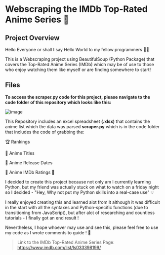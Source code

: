 # Webscraping the IMDb Top-Rated Anime Series :rocket:


<h2>Project Overview</h2>


Hello Everyone or shall I say Hello World to my fellow programmers  :technologist:

This is a Webscraping project using BeautifulSoup (Python Package) that covers the Top-Rated Anime Series (IMDb) which may be of use to those who enjoy watching them like myself or are finding somewhere to start!

 <h2>Files</h2>

**To access the scraper.py code for this project, please navigate to the code folder of this repository which looks like this:** 

![image](https://user-images.githubusercontent.com/117310733/200171609-2783b9c4-0f11-4323-b49f-f4f2466aff73.png)


This Repository includes an excel spreadsheet **(.xlsx)** that contains the anime list which the data was parsed **scraper.py** which is in the code folder 
that includes the code of grabbing the:

 :trophy: Rankings

 :name_badge: Anime Titles

 :calendar: Anime Release Dates

 :star2: Anime IMDb Ratings :star2:


I decided to create this project because not only am I currently learning Python, but my friend was actually stuck on what to watch on a friday night so I decided - "Hey, Why not put my Python skills into a real-case use" :bulb:

I really enjoyed creating this and learned alot from it although it was difficult in the start with all the syntaxes and Python-specific functions (due to transitioning from JavaScript), but after alot of researching and countless tutorials - I finally got an end result ! 

Nevertheless, I hope whoever may use and see this, please feel free to use my code as I wrote comments to guide ! :open_hands:












> Link to the IMDb Top-Rated Anime Series Page: https://www.imdb.com/list/ls033398199/

